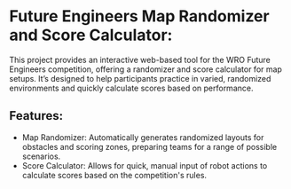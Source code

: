 # Future Engineers Map Randomizer and Score Calculator:

This project provides an interactive web-based tool for the WRO Future Engineers competition, offering a randomizer and score calculator for map setups. It’s designed to help participants practice in varied, randomized environments and quickly calculate scores based on performance.

## Features:
- Map Randomizer: Automatically generates randomized layouts for obstacles and scoring zones, preparing teams for a range of possible scenarios.
- Score Calculator: Allows for quick, manual input of robot actions to calculate scores based on the competition's rules.

